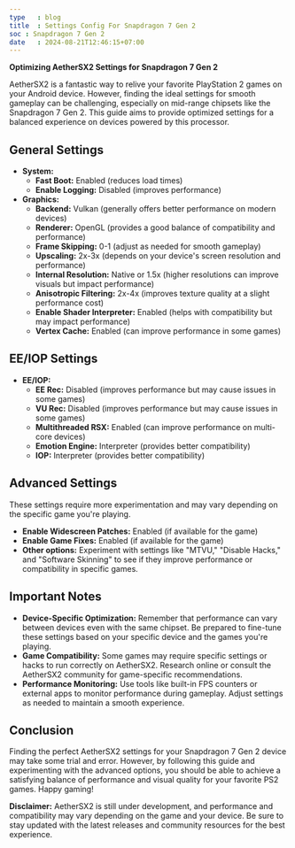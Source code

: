 ```yaml
---
type   : blog
title  : Settings Config For Snapdragon 7 Gen 2
soc : Snapdragon 7 Gen 2
date   : 2024-08-21T12:46:15+07:00
---
```


**Optimizing AetherSX2 Settings for Snapdragon 7 Gen 2**

AetherSX2 is a fantastic way to relive your favorite PlayStation 2 games on your Android device. However, finding the ideal settings for smooth gameplay can be challenging, especially on mid-range chipsets like the Snapdragon 7 Gen 2. This guide aims to provide optimized settings for a balanced experience on devices powered by this processor.

## General Settings

* **System:** 
    * **Fast Boot:** Enabled (reduces load times)
    * **Enable Logging:** Disabled (improves performance)
* **Graphics:** 
    * **Backend:** Vulkan (generally offers better performance on modern devices)
    * **Renderer:** OpenGL (provides a good balance of compatibility and performance)
    * **Frame Skipping:** 0-1 (adjust as needed for smooth gameplay)
    * **Upscaling:** 2x-3x (depends on your device's screen resolution and performance)
    * **Internal Resolution:** Native or 1.5x (higher resolutions can improve visuals but impact performance)
    * **Anisotropic Filtering:** 2x-4x (improves texture quality at a slight performance cost)
    * **Enable Shader Interpreter:** Enabled (helps with compatibility but may impact performance)
    * **Vertex Cache:** Enabled (can improve performance in some games)

## EE/IOP Settings

* **EE/IOP:** 
    * **EE Rec:** Disabled (improves performance but may cause issues in some games)
    * **VU Rec:** Disabled (improves performance but may cause issues in some games)
    * **Multithreaded RSX:** Enabled (can improve performance on multi-core devices)
    * **Emotion Engine:** Interpreter (provides better compatibility)
    * **IOP:** Interpreter (provides better compatibility)

## Advanced Settings

These settings require more experimentation and may vary depending on the specific game you're playing.

* **Enable Widescreen Patches:** Enabled (if available for the game)
* **Enable Game Fixes:** Enabled (if available for the game)
* **Other options:** Experiment with settings like "MTVU," "Disable Hacks," and "Software Skinning" to see if they improve performance or compatibility in specific games.

## Important Notes

* **Device-Specific Optimization:** Remember that performance can vary between devices even with the same chipset. Be prepared to fine-tune these settings based on your specific device and the games you're playing.
* **Game Compatibility:** Some games may require specific settings or hacks to run correctly on AetherSX2. Research online or consult the AetherSX2 community for game-specific recommendations.
* **Performance Monitoring:** Use tools like built-in FPS counters or external apps to monitor performance during gameplay. Adjust settings as needed to maintain a smooth experience.

## Conclusion

Finding the perfect AetherSX2 settings for your Snapdragon 7 Gen 2 device may take some trial and error. However, by following this guide and experimenting with the advanced options, you should be able to achieve a satisfying balance of performance and visual quality for your favorite PS2 games. Happy gaming!

**Disclaimer:** AetherSX2 is still under development, and performance and compatibility may vary depending on the game and your device. Be sure to stay updated with the latest releases and community resources for the best experience. 
